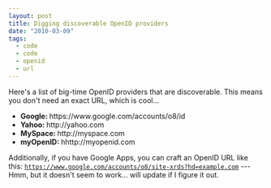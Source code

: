 ```yaml
---
layout: post
title: Digging discoverable OpenID providers
date: "2010-03-09"
tags:
  - code
  - code
  - openid
  - url
---
```


Here's a list of big-time OpenID providers that are discoverable. This means you don't need an exact URL, which is cool...

<ul>
	<li><b>Google: </b>https://www.google.com/accounts/o8/id</li>
	<li><b>Yahoo: </b>http://yahoo.com</li>
	<li><b>MySpace: </b>http://myspace.com</li>
	<li><b>myOpenID: </b>hhttp://myopenid.com</li>
</ul>

Additionally, if you have Google Apps, you can craft an OpenID URL like this: <code>https://www.google.com/accounts/o8/site-xrds?hd=example.com</code> --- Hmm, but it doesn't seem to work... will update if I figure it out.
